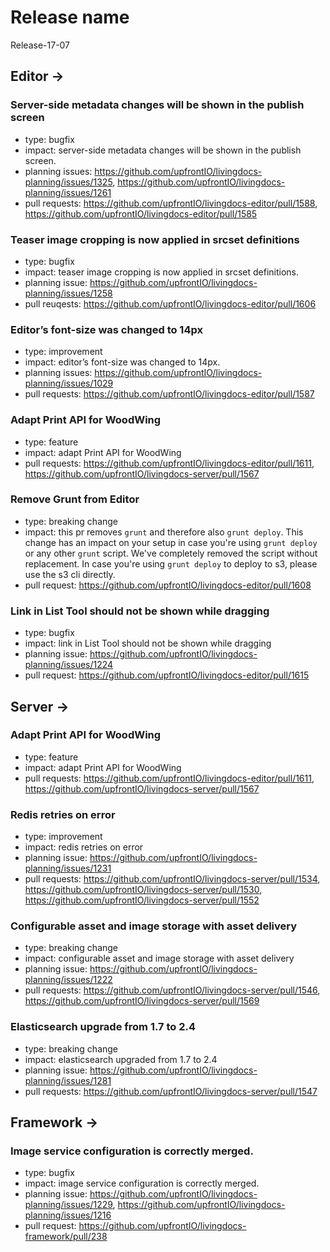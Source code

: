 # Release name

Release-17-07

## Editor -> 

### Server-side metadata changes will be shown in the publish screen

- type: bugfix
- impact: server-side metadata changes will be shown in the publish screen.
- planning issues: https://github.com/upfrontIO/livingdocs-planning/issues/1325, https://github.com/upfrontIO/livingdocs-planning/issues/1261
- pull requests: https://github.com/upfrontIO/livingdocs-editor/pull/1588, https://github.com/upfrontIO/livingdocs-editor/pull/1585

### Teaser image cropping is now applied in srcset definitions

- type: bugfix
- impact: teaser image cropping is now applied in srcset definitions.
- planning issue: https://github.com/upfrontIO/livingdocs-planning/issues/1258
- pull reuqests: https://github.com/upfrontIO/livingdocs-editor/pull/1606

### Editor’s font-size was changed to 14px

- type: improvement
- impact: editor’s font-size was changed to 14px.
- planning issues: https://github.com/upfrontIO/livingdocs-planning/issues/1029
- pull requests: https://github.com/upfrontIO/livingdocs-editor/pull/1587

### Adapt Print API for WoodWing

- type: feature
- impact: adapt Print API for WoodWing
- pull requests: https://github.com/upfrontIO/livingdocs-editor/pull/1611, https://github.com/upfrontIO/livingdocs-server/pull/1567

### Remove Grunt from Editor

- type: breaking change
- impact: this pr removes `grunt` and therefore also `grunt deploy`. This change has an impact on your setup in case you're using `grunt deploy` or any other `grunt` script. We've completely removed the script without replacement. In case you're using `grunt deploy` to deploy to s3, please use the s3 cli directly.
- pull request: https://github.com/upfrontIO/livingdocs-editor/pull/1608


### Link in List Tool should not be shown while dragging

- type: bugfix
- impact: link in List Tool should not be shown while dragging
- planning issue: https://github.com/upfrontIO/livingdocs-planning/issues/1224
- pull request: https://github.com/upfrontIO/livingdocs-editor/pull/1615

## Server -> 

### Adapt Print API for WoodWing

- type: feature
- impact: adapt Print API for WoodWing
- pull requests: https://github.com/upfrontIO/livingdocs-editor/pull/1611, https://github.com/upfrontIO/livingdocs-server/pull/1567

### Redis retries on error

- type: improvement
- impact: redis retries on error
- planning issue: https://github.com/upfrontIO/livingdocs-planning/issues/1231
- pull requests: https://github.com/upfrontIO/livingdocs-server/pull/1534, https://github.com/upfrontIO/livingdocs-server/pull/1530, https://github.com/upfrontIO/livingdocs-server/pull/1552

### Configurable asset and image storage with asset delivery

- type: breaking change
- impact: configurable asset and image storage with asset delivery
- planning issue: https://github.com/upfrontIO/livingdocs-planning/issues/1222
- pull requests: https://github.com/upfrontIO/livingdocs-server/pull/1546, https://github.com/upfrontIO/livingdocs-server/pull/1569

### Elasticsearch upgrade from 1.7 to 2.4

- type: breaking change
- impact: elasticsearch upgraded from 1.7 to 2.4
- planning issue: https://github.com/upfrontIO/livingdocs-planning/issues/1281
- pull requests: https://github.com/upfrontIO/livingdocs-server/pull/1547

## Framework -> 

### Image service configuration is correctly merged.

- type: bugfix
- impact: image service configuration is correctly merged.
- planning issue: https://github.com/upfrontIO/livingdocs-planning/issues/1229, https://github.com/upfrontIO/livingdocs-planning/issues/1216
- pull request: https://github.com/upfrontIO/livingdocs-framework/pull/238
